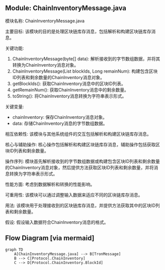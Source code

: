## Module: ChainInventoryMessage.java
模块名称: ChainInventoryMessage.java

主要目标: 该模块的目的是处理区块链库存消息，包括解析和构建区块链库存消息。

关键功能: 
1. ChainInventoryMessage(byte[] data): 解析接收到的字节数组数据，并将其转换为ChainInventory消息对象。
2. ChainInventoryMessage(List<BlockId> blockIds, Long remainNum): 构建包含区块ID列表和剩余数量的ChainInventory消息对象。
3. getBlockIds(): 获取ChainInventory消息中的区块ID列表。
4. getRemainNum(): 获取ChainInventory消息中的剩余数量。
5. toString(): 将ChainInventory消息转换为字符串表示形式。

关键变量: 
- chainInventory: 保存ChainInventory消息对象。
- data: 存储ChainInventory消息的字节数组数据。

相互依赖性: 该模块与其他系统组件的交互包括解析和构建区块链库存消息。

核心与辅助操作: 核心操作包括解析和构建区块链库存消息，辅助操作包括获取区块ID列表和剩余数量。

操作序列: 模块首先解析接收到的字节数组数据或构建包含区块ID列表和剩余数量的ChainInventory消息对象，然后提供方法获取区块ID列表和剩余数量，并将消息转换为字符串表示形式。

性能方面: 考虑到数据解析和转换的性能影响。

可重用性: 该模块可以通过调整输入数据来适应不同的区块链库存消息。

用法: 该模块用于处理接收到的区块链库存消息，并提供方法获取其中的区块ID列表和剩余数量。

假设: 假设输入数据符合ChainInventory消息的格式。
## Flow Diagram [via mermaid]
```mermaid
graph TD
    A[ChainInventoryMessage.java] --> B[TronMessage]
    B --> C[Protocol.ChainInventory]
    C --> D[Protocol.ChainInventory.BlockId]
```
